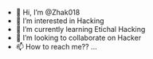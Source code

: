 - 👋 Hi, I’m @Zhak018
- 👀 I’m interested in Hacking
- 🌱 I’m currently learning Etichal Hacking
- 💞️ I’m looking to collaborate on Hacker
- 📫 How to reach me?? ...

<!---
Zhak018/Zhak018 is a ✨ special ✨ repository because its `README.md` (this file) appears on your GitHub profile.
You can click the Preview link to take a look at your changes.
--->

